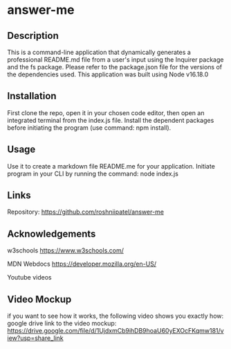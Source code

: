 # answer-me

## Description
This is a command-line application that dynamically generates a professional README.md file from a user's input using the Inquirer package and the fs package. Please refer to the package.json file for the versions of the dependencies used. This application was built using Node v16.18.0

## Installation
First clone the repo, open it in your chosen code editor, then open an integrated terminal from the index.js file. Install the dependent packages before initiating the program (use command: npm install).

## Usage
Use it to create a markdown file README.me for your application. Initiate program in your CLI by running the command: node index.js

## Links
Repository: https://github.com/roshniipatel/answer-me 

## Acknowledgements
w3schools https://www.w3schools.com/

MDN Webdocs https://developer.mozilla.org/en-US/

Youtube videos

## Video Mockup
if you want to see how it works, the following video shows you exactly how: 
google drive link to the video mockup: https://drive.google.com/file/d/1UjdxmCb9ihDB9hoaU60yEXOcFKqmw181/view?usp=share_link 

